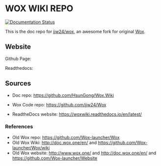
# WOX WIKI REPO

[![Documentation Status](https://readthedocs.org/projects/woxwiki/badge/?version=latest)](https://woxwiki.readthedocs.io/en/latest/?badge=latest)


This is the doc repo for [jjw24/wox](https://github.com/jjw24/Wox), an awesome fork for original [Wox](https://github.com/Wox-launcher/Wox).

## Website

<!-- mkdocs gh-deploy --remote-branch master -->
Github Page:

<!-- git push -->
Readthedocs:

## Sources

- Doc repo: https://github.com/HsunGong/Wox.Wiki

- Wox Code repo: https://github.com/jjw24/Wox

- ReadtheDocs website: https://woxwiki.readthedocs.io/en/latest/

### References

- Old Wox repo: https://github.com/Wox-launcher/Wox
- Old Wox Wiki: http://doc.wox.one/en/ and https://github.com/Wox-launcher/Wox/wiki
- Old Wox website: http://www.wox.one/ and http://doc.wox.one/en/ and https://github.com/Wox-launcher/Website
